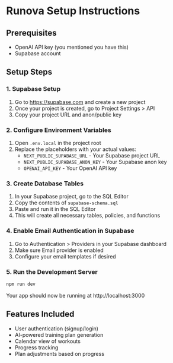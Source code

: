 # Runova Setup Instructions

## Prerequisites
- OpenAI API key (you mentioned you have this)
- Supabase account

## Setup Steps

### 1. Supabase Setup
1. Go to https://supabase.com and create a new project
2. Once your project is created, go to Project Settings > API
3. Copy your project URL and anon/public key

### 2. Configure Environment Variables
1. Open `.env.local` in the project root
2. Replace the placeholders with your actual values:
   - `NEXT_PUBLIC_SUPABASE_URL` - Your Supabase project URL
   - `NEXT_PUBLIC_SUPABASE_ANON_KEY` - Your Supabase anon key
   - `OPENAI_API_KEY` - Your OpenAI API key

### 3. Create Database Tables
1. In your Supabase project, go to the SQL Editor
2. Copy the contents of `supabase-schema.sql`
3. Paste and run it in the SQL Editor
4. This will create all necessary tables, policies, and functions

### 4. Enable Email Authentication in Supabase
1. Go to Authentication > Providers in your Supabase dashboard
2. Make sure Email provider is enabled
3. Configure your email templates if desired

### 5. Run the Development Server
```bash
npm run dev
```

Your app should now be running at http://localhost:3000

## Features Included
- User authentication (signup/login)
- AI-powered training plan generation
- Calendar view of workouts
- Progress tracking
- Plan adjustments based on progress
